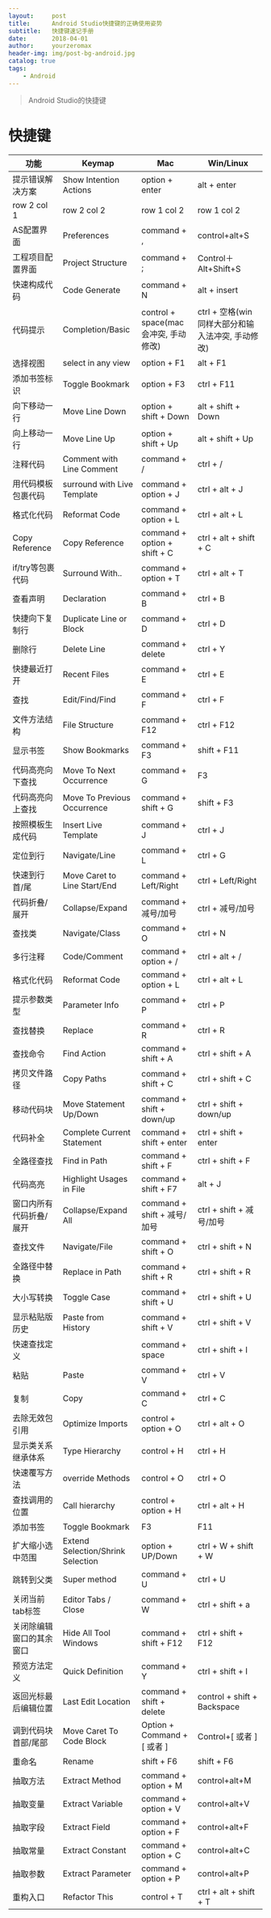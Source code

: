 ```yaml
---
layout:     post
title:      Android Studio快捷键的正确使用姿势
subtitle:   快捷键速记手册
date:       2018-04-01
author:     yourzeromax
header-img: img/post-bg-android.jpg
catalog: true
tags:
    - Android
---
```


>Android Studio的快捷键  


#  快捷键
功能 | Keymap | Mac | Win/Linux
---|---|---|---
提示错误解决方案 | Show Intention Actions | option + enter| alt + enter
row 2 col 1 | row 2 col 2 | row 1 col 2| row 1 col 2
AS配置界面|	Preferences	|command + ,	|control+alt+S|
工程项目配置界面|	Project Structure|	command + ;	|Control＋Alt+Shift+S
快速构成代码|	Code Generate|	command + N	|alt + insert
代码提示|	Completion/Basic|	control + space(mac会冲突, 手动修改)|	ctrl + 空格(win同样大部分和输入法冲突, 手动修改)
选择视图|	select in any view|	option + F1	|alt + F1
添加书签标识|	Toggle Bookmark	|option + F3|	ctrl + F11
向下移动一行|	Move Line Down|	option + shift + Down|	alt + shift + Down
向上移动一行|	Move Line Up|	option + shift + Up	|alt + shift + Up
注释代码|	Comment with Line Comment|	command + /	|ctrl + /
用代码模板包裹代码|	surround with Live Template	|command + option + J|	ctrl + alt + J
格式化代码|	Reformat Code|	command + option + L|	ctrl + alt + L
Copy Reference	|Copy Reference|	command + option + shift + C|	ctrl + alt + shift + C
if/try等包裹代码|	Surround With..|	command + option + T|	ctrl + alt + T
查看声明|	Declaration	|command + B|	ctrl + B
快捷向下复制行|	Duplicate Line or Block	|command + D|	ctrl + D
删除行|	Delete Line	|command + delete|	ctrl + Y
快捷最近打开|	Recent Files|	command + E	|ctrl + E
查找|	Edit/Find/Find|	command + F|	ctrl + F
文件方法结构|	File Structure|	command + F12|	ctrl + F12
显示书签|	Show Bookmarks|	command + F3|	shift + F11
代码高亮向下查找|	Move To Next Occurrence	|command + G|	F3
代码高亮向上查找|	Move To Previous Occurrence	|command + shift + G|	shift + F3
按照模板生成代码|	Insert Live Template|	command + J	|ctrl + J
定位到行|	Navigate/Line|	command + L|	ctrl + G
快速到行首/尾|	Move Caret to Line Start/End|	command + Left/Right|	ctrl + Left/Right
代码折叠/展开|	Collapse/Expand	|command + 减号/加号|	ctrl + 减号/加号
查找类|	Navigate/Class|	command + O|	ctrl + N
多行注释|	Code/Comment|	command + option + /|	ctrl + alt + /
格式化代码|	Reformat Code|	command + option + L|	ctrl + alt + L
提示参数类型|	Parameter Info|	command + P	|ctrl + P
查找替换|	Replace|	command + R|	ctrl + R
查找命令|	Find Action|	command + shift + A|	ctrl + shift + A
拷贝文件路径|	Copy Paths|	command + shift + C	|ctrl + shift + C
移动代码块|	Move Statement Up/Down|	command + shift + down/up|	ctrl + shift + down/up
代码补全|	Complete Current Statement	|command + shift + enter|	ctrl + shift + enter
全路径查找|	Find in Path|	command + shift + F	|ctrl + shift + F
代码高亮|	Highlight Usages in File|	command + shift + F7|	alt + J
窗口内所有代码折叠/展开|	Collapse/Expand All	|command + shift + 减号/加号	|ctrl + shift + 减号/加号
查找文件|	Navigate/File|	command + shift + O	|ctrl + shift + N
全路径中替换|	Replace in Path	|command + shift + R	|ctrl + shift + R
大小写转换|	Toggle Case|	command + shift + U|	ctrl + shift + U
显示粘贴版历史|	Paste from History|	command + shift + V	|ctrl + shift + V
快速查找定义|	 |	command + space|	ctrl + shift + I
粘贴|	Paste|	command + V|	ctrl + V
复制|	Copy|	command + C|	ctrl + C
去除无效包引用|	Optimize Imports|	control + option + O|	ctrl + alt + O
显示类关系继承体系|	Type Hierarchy|	control + H	|ctrl + H
快速覆写方法|	override Methods|	control + O	|ctrl + O
查找调用的位置|	Call hierarchy|	control + option + H|	ctrl + alt + H
添加书签|	Toggle Bookmark|	F3|	F11
扩大缩小选中范围|	Extend Selection/Shrink Selection|	option + UP/Down	|ctrl + W + shift + W
跳转到父类|	Super method|	command + U	|ctrl + U
关闭当前tab标签|	Editor Tabs / Close	|command + W	|ctrl + shift + a
关闭除编辑窗口的其余窗口|	Hide All Tool Windows|	command + shift + F12	|ctrl + shift + F12
预览方法定义|	Quick Definition|	command + Y	|ctrl + shift + I
返回光标最后编辑位置|	Last Edit Location|	command + shift + delete|	control + shift + Backspace
调到代码块首部/尾部|	Move Caret To Code Block|	Option + Command + [ 或者 ]|	Control+[ 或者 ]
重命名|	Rename|	shift + F6	|shift + F6
抽取方法|	Extract Method	|command + option + M|	control+alt+M
抽取变量|	Extract Variable|	command + option + V|	control+alt+V
抽取字段|	Extract Field|	command + option + F|	control+alt+F
抽取常量|	Extract Constant|	command + option + C|	control+alt+C
抽取参数|	Extract Parameter|	command + option + P|	control+alt+P
重构入口|	Refactor This|	control + T	|ctrl + alt + shift + T
